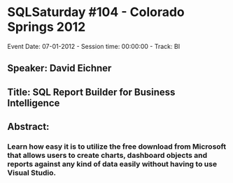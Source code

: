 # SQLSaturday #104 - Colorado Springs 2012
Event Date: 07-01-2012 - Session time: 00:00:00 - Track: BI
## Speaker: David Eichner
## Title: SQL Report Builder for Business Intelligence
## Abstract:
### Learn how easy it is to utilize the free download from Microsoft that allows users to create charts, dashboard objects and reports against any kind of data easily without having to use Visual Studio.  
